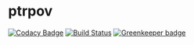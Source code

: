 # ptrpov
[![Codacy Badge](https://api.codacy.com/project/badge/Grade/d6e0ca13a0354aa5813df9699de8c21d)](https://app.codacy.com/app/hgrpov/ptrpov?utm_source=github.com&utm_medium=referral&utm_content=ptrpov/ptrpov&utm_campaign=badger)
[![Build Status](https://hgrpov.visualstudio.com/_apis/public/build/definitions/d85c9602-f677-46ba-9a90-60e61e4a59d5/15/badge)](https://hgrpov.visualstudio.com/ptrpov/_build/index?definitionId=15) [![Greenkeeper badge](https://badges.greenkeeper.io/ptrpov/ptrpov.svg)](https://greenkeeper.io/)
